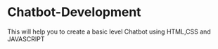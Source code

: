 # Chatbot-Development
This will help you to create a basic level Chatbot using HTML,CSS and JAVASCRIPT
